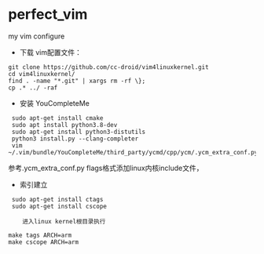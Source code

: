 # perfect_vim
my vim configure

- 下载 vim配置文件：
 ```shell
 git clone https://github.com/cc-droid/vim4linuxkernel.git 
 cd vim4linuxkernel/
 find . -name "*.git" | xargs rm -rf \};
 cp .* ../ -raf
 ```

- 安装 YouCompleteMe
```shell
 sudo apt-get install cmake
 sudo apt install python3.8-dev
 sudo apt-get install python3-distutils
 python3 install.py --clang-completer
 vim ~/.vim/bundle/YouCompleteMe/third_party/ycmd/cpp/ycm/.ycm_extra_conf.py
 ```
参考.ycm_extra_conf.py flags格式添加linux内核include文件，
- 索引建立
```shell
 sudo apt-get install ctags
 sudo apt-get install cscope
 ```
        进入linux kernel根目录执行
  ```shell
 make tags ARCH=arm
 make cscope ARCH=arm
 ```
